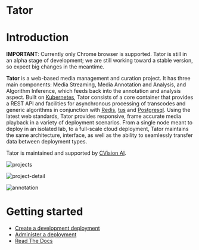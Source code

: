Tator
=====

Introduction
============

**IMPORTANT**: Currently only Chrome browser is supported. Tator is still in an alpha stage of development; we are still working toward a stable version, so expect big changes in the meantime.

**Tator** is a web-based media management and curation project. It has three main components: Media Streaming, Media Annotation and Analysis, and Algorithm Inference, which feeds back into the annotation and analysis aspect. Built on [Kubernetes][kube], Tator consists of a core container that provides a REST API and facilities for asynchronous processing of transcodes and generic algorithms in conjunction with [Redis][redis], [tus][tus] and [Postgresql][postgresql]. Using the latest web standards, Tator provides responsive, frame accurate media playback in a variety of deployment scenarios. From a single node meant to deploy in an isolated lab, to a full-scale cloud deployment, Tator maintains the same architecture, interface, as well as the ability to seamlessly transfer data between deployment types.

Tator is maintained and supported by [CVision AI](https://www.cvisionai.com).

![projects](https://user-images.githubusercontent.com/7937658/65167417-83f95c00-da10-11e9-83aa-eec9db99c730.png)

![project-detail](https://user-images.githubusercontent.com/7937658/65167420-865bb600-da10-11e9-86b0-2e5d64a12885.png)

![annotation](https://user-images.githubusercontent.com/7937658/65167423-878ce300-da10-11e9-88e8-8c8926f45c6b.png)

Getting started
===============

* [Create a development deployment](doc/deployment.md)
* [Administer a deployment](doc/admin.md)
* [Read The Docs](https://pytator.readthedocs.io/en/latest/)

[kube]: https://kubernetes.io
[redis]: https://redis.io
[tus]: https://tus.io
[postgresql]: https://www.postgresql.org

